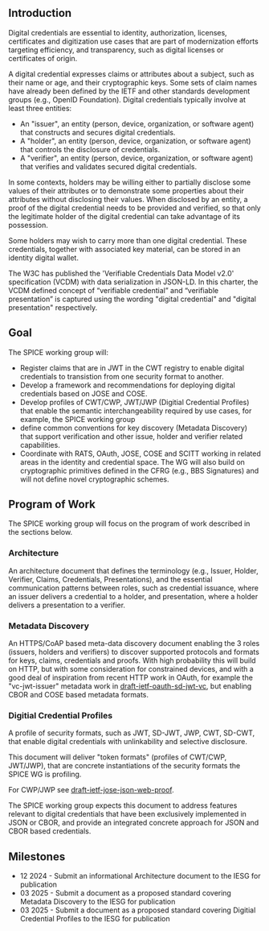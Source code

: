 
## Introduction

Digital credentials are essential to identity, authorization, licenses, certificates and digitization use cases that are part of modernization efforts targeting efficiency, and transparency, such as digital licenses or certificates of origin.

A digital credential expresses claims or attributes about a subject, such as their name or age, and their cryptographic keys.  Some sets of claim names have already been defined by the IETF and other standards development groups (e.g., OpenID Foundation).  Digital credentials typically involve at least three entities:

- An "issuer", an entity (person, device, organization, or software agent) that constructs and secures digital credentials.
- A "holder", an entity (person, device, organization, or software agent) that controls the disclosure of credentials.
- A "verifier", an entity (person, device, organization, or software agent) that verifies and validates secured digital credentials.

In some contexts, holders may be willing either to partially disclose some values of their attributes or to demonstrate some properties about their attributes without disclosing their values. When disclosed by an entity, a proof of the digital credential needs to be provided and verified, so that only the legitimate holder of the digital credential can take advantage of its possession.

Some holders may wish to carry more than one digital credential. These credentials, together with associated key material, can be stored in an identity digital wallet.

The W3C has published the 'Verifiable Credentials Data Model v2.0' specification (VCDM) with data serialization in JSON-LD.  In this charter, the VCDM defined concept of “verifiable credential” and “verifiable presentation” is captured using the wording "digital credential" and "digital presentation" respectively.

## Goal

The SPICE working group will:

- Register claims that are in JWT in the CWT registry to enable digital credentials to transistion from one security format to another.
- Develop a framework and recommendations for deploying digital credentials based on JOSE and COSE.
- Develop profiles of CWT/CWP, JWT/JWP (Digitial Credential Profiles) that enable the semantic interchangeability required by use cases, for example, the SPICE working group 
- define common conventions for key discovery (Metadata Discovery) that support verification and other issue, holder and verifier related capabilities.
- Coordinate with RATS, OAuth, JOSE, COSE and SCITT working in related areas in the identity and credential space.  The WG will also build on cryptographic primitives defined in the CFRG (e.g., BBS Signatures) and will not define novel cryptographic schemes.

## Program of Work

The SPICE working group will focus on the program of work described in the sections below.

### Architecture

An architecture document that defines the terminology (e.g., Issuer, Holder, Verifier, Claims, Credentials, Presentations), and the essential communication patterns between roles, such as credential issuance, where an issuer delivers a credential to a holder, and presentation, where a holder delivers a presentation to a verifier. 

### Metadata Discovery

An HTTPS/CoAP based meta-data discovery document enabling the 3 roles (issuers, holders and verifiers) to discover supported protocols and formats for keys, claims, credentials and proofs.
With high probability this will build on HTTP, but with some consideration for constrained devices, and with a good deal of inspiration from recent HTTP work in OAuth, for example the "vc-jwt-issuer" metadata work in [draft-ietf-oauth-sd-jwt-vc](https://datatracker.ietf.org/doc/draft-ietf-oauth-sd-jwt-vc/), but enabling CBOR and COSE based metadata formats.

### Digitial Credential Profiles

A profile of security formats, such as JWT, SD-JWT, JWP, CWT, SD-CWT, that enable digital credentials with unlinkability and selective disclosure.

This document will deliver "token formats" (profiles of CWT/CWP, JWT/JWP), that are concrete instantiations of the security formats the SPICE WG is profiling.

For CWP/JWP see [draft-ietf-jose-json-web-proof](https://datatracker.ietf.org/doc/draft-ietf-jose-json-web-proof/). 

The SPICE working group expects this document to address features relevant to digital credentials that have been exclusively implemented in JSON or CBOR, and provide an integrated concrete approach for JSON and CBOR based credentials.

## Milestones

- 12 2024 - Submit an informational Architecture document to the IESG for publication
- 03 2025 - Submit a document as a proposed standard covering Metadata Discovery to the IESG for publication
- 03 2025 - Submit a document as a proposed standard covering Digitial Credential Profiles to the IESG for publication



